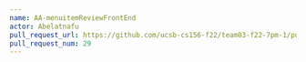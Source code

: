 ```yaml
---
name: AA-menuitemReviewFrontEnd
actor: Abelatnafu
pull_request_url: https://github.com/ucsb-cs156-f22/team03-f22-7pm-1/pull/29
pull_request_num: 29
---
```

